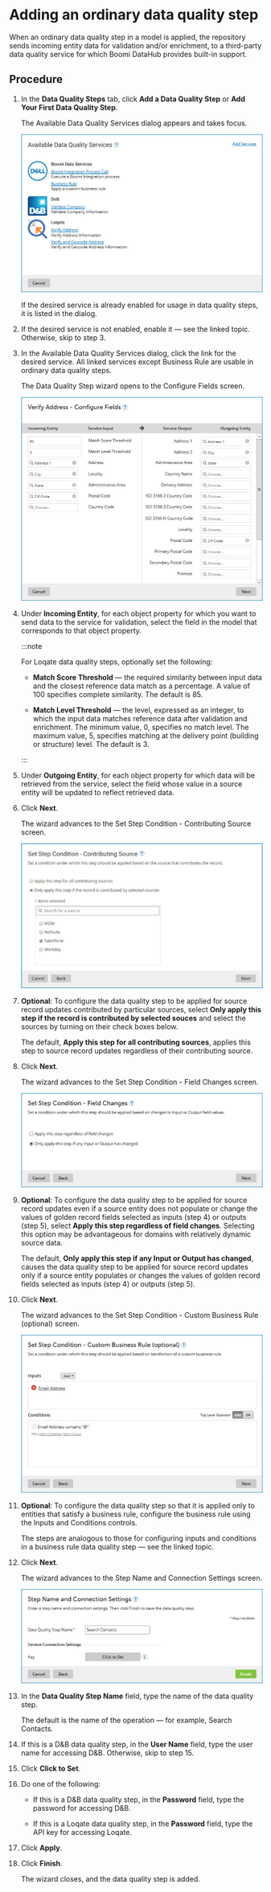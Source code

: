# Adding an ordinary data quality step 

<head>
  <meta name="guidename" content="DataHub"/>
  <meta name="context" content="GUID-2005333d-c08d-4ad8-ad04-ca9309d66d9e"/>
</head>


When an ordinary data quality step in a model is applied, the repository sends incoming entity data for validation and/or enrichment, to a third-party data quality service for which Boomi DataHub provides built-in support.

## Procedure

1.  In the **Data Quality Steps** tab, click **Add a Data Quality Step** or **Add Your First Data Quality Step**.

    The Available Data Quality Services dialog appears and takes focus.

    ![Available Data Quality Services dialog](../Images/Models/mdm-db-model-data-quality-services_9e4ef830-ecba-440a-b3d7-8e06970a3a16.jpg)

    If the desired service is already enabled for usage in data quality steps, it is listed in the dialog.

2.  If the desired service is not enabled, enable it — see the linked topic. Otherwise, skip to step 3.

3.  In the Available Data Quality Services dialog, click the link for the desired service. All linked services except Business Rule are usable in ordinary data quality steps.

    The Data Quality Step wizard opens to the Configure Fields screen.

    ![Configure Fields screen of the Data Quality Step wizard](../Images/Models/mdm-db-model-data-quality-step-configure_7984bfac-8b6c-4112-b39e-2287b605e188.jpg)

4.  Under **Incoming Entity**, for each object property for which you want to send data to the service for validation, select the field in the model that corresponds to that object property.

    :::note
    
    For Loqate data quality steps, optionally set the following:

    -   **Match Score Threshold** — the required similarity between input data and the closest reference data match as a percentage. A value of 100 specifies complete similarity. The default is 85.

    -   **Match Level Threshold** — the level, expressed as an integer, to which the input data matches reference data after validation and enrichment. The minimum value, 0, specifies no match level. The maximum value, 5, specifies matching at the delivery point \(building or structure\) level. The default is 3.

    :::

5.  Under **Outgoing Entity**, for each object property for which data will be retrieved from the service, select the field whose value in a source entity will be updated to reflect retrieved data.

6.  Click **Next**.

    The wizard advances to the Set Step Condition - Contributing Source screen.

    ![Set Step Condition - Contributing Source screen of the Data Quality Step wizard](../Images/Models/mdm-db-model-data-quality-step-set-contributing-source_42935086-4f5a-4b60-a37d-b1fc9dae128f.jpg)

7.  **Optional**: To configure the data quality step to be applied for source record updates contributed by particular sources, select **Only apply this step if the record is contributed by selected souces** and select the sources by turning on their check boxes below.

    The default, **Apply this step for all contributing sources**, applies this step to source record updates regardless of their contributing source.

8.  Click **Next**.

    The wizard advances to the Set Step Condition - Field Changes screen.

    ![mdm-db-model-data-quality-step-set-condition-ordinary](../Images/Models/mdm-db-model-data-quality-step-set-condition-ordinary_c47261d1-9d39-4f53-b9ff-8cc856498206.jpg)

9. **Optional**: To configure the data quality step to be applied for source record updates even if a source entity does not populate or change the values of golden record fields selected as inputs \(step 4\) or outputs \(step 5\), select **Apply this step regardless of field changes**. Selecting this option may be advantageous for domains with relatively dynamic source data.

    The default, **Only apply this step if any Input or Output has changed**, causes the data quality step to be applied for source record updates only if a source entity populates or changes the values of golden record fields selected as inputs \(step 4\) or outputs \(step 5\).

10. Click **Next**.

    The wizard advances to the Set Step Condition - Custom Business Rule \(optional\) screen.

    ![Set Step Condition - Custom Business Rule screen of the Data Quality Step wizard](../Images/Models/mdm-db-model-data-quality-step-set-condition-rule_a17cba71-1f08-4fc5-bec9-c42fb279c87f.jpg)

11. **Optional**: To configure the data quality step so that it is applied only to entities that satisfy a business rule, configure the business rule using the Inputs and Conditions controls.

    The steps are analogous to those for configuring inputs and conditions in a business rule data quality step — see the linked topic.

12. Click **Next**.

    The wizard advances to the Step Name and Connection Settings screen.

    ![Step Name and Connection Settings screen of the Data Quality Step wizard](../Images/Models/mdm-db-model-data-quality-step-name_e410abc4-a7d8-40aa-880c-141b8cddfbaf.jpg)

13. In the **Data Quality Step Name** field, type the name of the data quality step.

    The default is the name of the operation — for example, Search Contacts.

14. If this is a D&B data quality step, in the **User Name** field, type the user name for accessing D&B. Otherwise, skip to step 15.

15. Click **Click to Set**.

16. Do one of the following:

    -   If this is a D&B data quality step, in the **Password** field, type the password for accessing D&B.

    -   If this is a Loqate data quality step, in the **Password** field, type the API key for accessing Loqate.

17. Click **Apply**.

18. Click **Finish**.

    The wizard closes, and the data quality step is added.